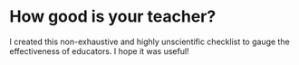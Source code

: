 # How good is your teacher?
I created this non-exhaustive and highly unscientific checklist to gauge the effectiveness of educators. I hope it was useful!
